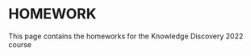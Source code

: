 # HOMEWORK
This page contains the homeworks for the Knowledge Discovery 2022 course

<!--
| Homework | Topic | Assignment | Deadline | Task | Additional Resources | Template | Submission Form |
| -------- | --------- | ------------ | -------- | -------------- | -------- | -------- | ------------- |
| HW1     | Image Classification | March 31, 2021 | April 21, 2021 | [Link](hw1-2021.md) | |[Link](https://www.overleaf.com/read/fttvfxqgvfvs) | [Link](https://forms.gle/z7qvczqM2Vr1an9MA) |
| HW2     | Music Generation | April 30, 2021 | May 7, 2021 | [Link](https://colab.research.google.com/drive/1eqqazo8UV5UvfepWv1HR2PqlJ3t5y2pa?usp=sharing) | [Link](https://drive.google.com/file/d/1BKvGydy26B8RbgAr9X0szwWiWazJaG6C/view?usp=sharing) |  | [Link](https://docs.google.com/forms/d/1UuN-au85M1Jlstr6AF8SNPJ9JyBWwzo1SPM_YvOSzlY/edit) |
| HW3     | Paper presentation | May 12, 2021 | May 24, 2021 |  |[Paper list](https://docs.google.com/spreadsheets/d/1l7f7Q0a9DvxDcwCpsMViAYAjnaJEmodwUYfCiqTus7U/edit?usp=sharing) | [Link](https://drive.google.com/file/d/1Cwz5gAH4938YmyJPWJZ-PL6Yu2L0oqnG/view?usp=sharing) |  [Link](https://forms.gle/QzgnHPq8Vdu4DgAV7) |
-->

[404]: /knowledge-discovery-course/fallback
